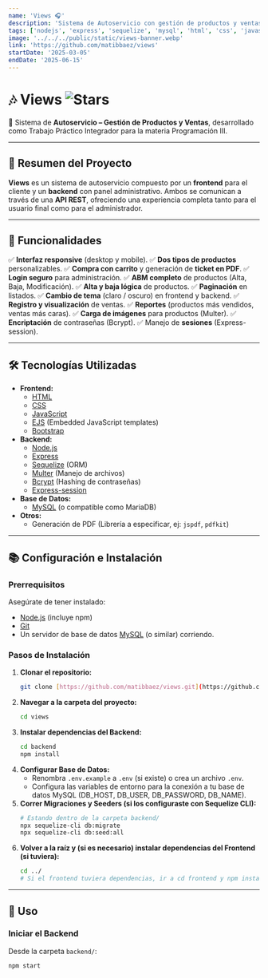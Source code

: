 ```yaml
---
name: 'Views 🎧'
description: 'Sistema de Autoservicio con gestión de productos y ventas (Frontend Cliente + Backend Admin).'
tags: ['nodejs', 'express', 'sequelize', 'mysql', 'html', 'css', 'javascript', 'ejs', 'bootstrap']
image: '../../../public/static/views-banner.webp' 
link: 'https://github.com/matibbaez/views'
startDate: '2025-03-05' 
endDate: '2025-06-15'
---
```


# 🎶 Views ![Stars](https://img.shields.io/github/stars/matibbaez/views?style=social)

👋 Sistema de **Autoservicio – Gestión de Productos y Ventas**, desarrollado como Trabajo Práctico Integrador para la materia Programación III.

---

## 🚀 Resumen del Proyecto

**Views** es un sistema de autoservicio compuesto por un **frontend** para el cliente y un **backend** con panel administrativo. Ambos se comunican a través de una **API REST**, ofreciendo una experiencia completa tanto para el usuario final como para el administrador.

---

## 🌟 Funcionalidades

✅ **Interfaz responsive** (desktop y mobile).
✅ **Dos tipos de productos** personalizables.
✅ **Compra con carrito** y generación de **ticket en PDF**.
✅ **Login seguro** para administración.
✅ **ABM completo** de productos (Alta, Baja, Modificación).
✅ **Alta y baja lógica** de productos.
✅ **Paginación** en listados.
✅ **Cambio de tema** (claro / oscuro) en frontend y backend.
✅ **Registro y visualización** de ventas.
✅ **Reportes** (productos más vendidos, ventas más caras).
✅ **Carga de imágenes** para productos (Multer).
✅ **Encriptación** de contraseñas (Bcrypt).
✅ Manejo de **sesiones** (Express-session).

---

## 🛠️ Tecnologías Utilizadas

-   **Frontend:**
    -   [HTML](https://developer.mozilla.org/en-US/docs/Web/HTML)
    -   [CSS](https://developer.mozilla.org/en-US/docs/Web/CSS)
    -   [JavaScript](https://developer.mozilla.org/en-US/docs/Web/JavaScript)
    -   [EJS](https://ejs.co/) (Embedded JavaScript templates)
    -   [Bootstrap](https://getbootstrap.com/)
-   **Backend:**
    -   [Node.js](https://nodejs.org/)
    -   [Express](https://expressjs.com/)
    -   [Sequelize](https://sequelize.org/) (ORM)
    -   [Multer](https://github.com/expressjs/multer) (Manejo de archivos)
    -   [Bcrypt](https://www.npmjs.com/package/bcrypt) (Hashing de contraseñas)
    -   [Express-session](https://www.npmjs.com/package/express-session)
-   **Base de Datos:**
    -   [MySQL](https://www.mysql.com/) (o compatible como MariaDB)
-   **Otros:**
    -   Generación de PDF (Librería a especificar, ej: `jspdf`, `pdfkit`)

---

## 📚 Configuración e Instalación

### Prerrequisitos

Asegúrate de tener instalado:

-   [Node.js](https://nodejs.org/) (incluye npm)
-   [Git](https://git-scm.com/)
-   Un servidor de base de datos [MySQL](https://www.mysql.com/) (o similar) corriendo.

### Pasos de Instalación

1.  **Clonar el repositorio:**
    ```sh
    git clone [https://github.com/matibbaez/views.git](https://github.com/matibbaez/views.git)
    ```
2.  **Navegar a la carpeta del proyecto:**
    ```sh
    cd views
    ```
3.  **Instalar dependencias del Backend:**
    ```sh
    cd backend
    npm install
    ```
4.  **Configurar Base de Datos:**
    * Renombra `.env.example` a `.env` (si existe) o crea un archivo `.env`.
    * Configura las variables de entorno para la conexión a tu base de datos MySQL (DB_HOST, DB_USER, DB_PASSWORD, DB_NAME).
5.  **Correr Migraciones y Seeders (si los configuraste con Sequelize CLI):**
    ```sh
    # Estando dentro de la carpeta backend/
    npx sequelize-cli db:migrate
    npx sequelize-cli db:seed:all 
    ```
6.  **Volver a la raíz y (si es necesario) instalar dependencias del Frontend (si tuviera):**
    ```sh
    cd ../ 
    # Si el frontend tuviera dependencias, ir a cd frontend y npm install
    ```

---

## 🎯 Uso

### Iniciar el Backend

Desde la carpeta `backend/`:

```sh
npm start 
